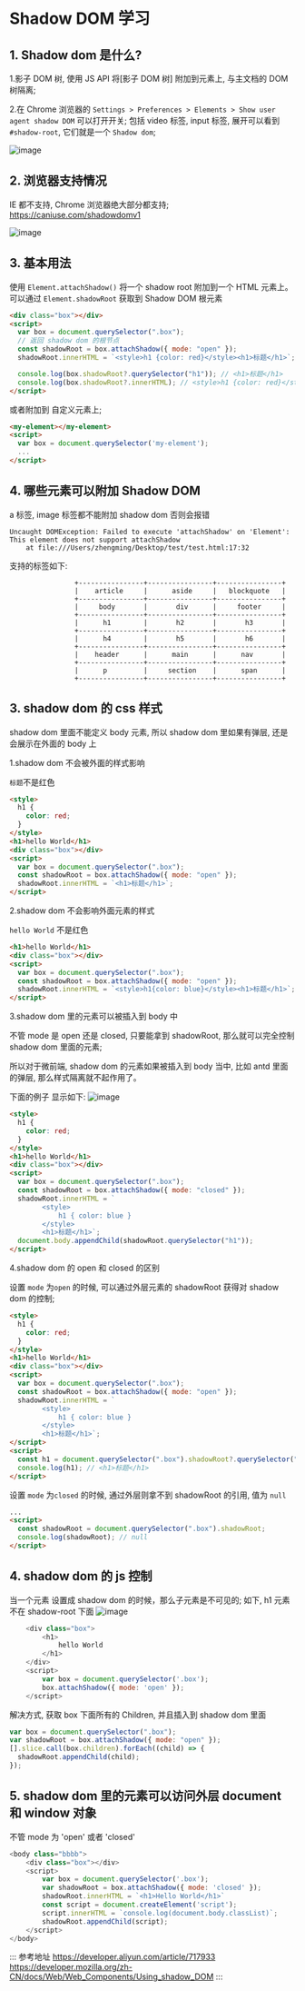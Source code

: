 # Shadow DOM 学习

## 1. Shadow dom 是什么?

1.影子 DOM 树, 使用 JS API 将[影子 DOM 树] 附加到元素上, 与主文档的 DOM 树隔离;

2.在 Chrome 浏览器的 `Settings > Preferences > Elements > Show user agent shadow DOM` 可以打开开关;
包括 video 标签, input 标签, 展开可以看到 `#shadow-root`, 它们就是一个 `Shadow dom`;

![image](https://user-images.githubusercontent.com/32337542/118634273-ecf82f00-b804-11eb-9a77-a80c38997b93.png)

## 2. 浏览器支持情况

IE 都不支持, Chrome 浏览器绝大部分都支持;
<https://caniuse.com/shadowdomv1>

![image](https://user-images.githubusercontent.com/32337542/118631699-588ccd00-b802-11eb-8fbc-ea20f57d6f0e.png)

## 3. 基本用法

使用 `Element.attachShadow()` 将一个 shadow root 附加到一个 HTML 元素上。
可以通过 `Element.shadowRoot` 获取到 Shadow DOM 根元素

```html
<div class="box"></div>
<script>
  var box = document.querySelector(".box");
  // 返回 shadow dom 的根节点
  const shadowRoot = box.attachShadow({ mode: "open" });
  shadowRoot.innerHTML = `<style>h1 {color: red}</style><h1>标题</h1>`;

  console.log(box.shadowRoot?.querySelector("h1")); // <h1>标题</h1>
  console.log(box.shadowRoot?.innerHTML); // <style>h1 {color: red}</style><h1>标题</h1>
</script>
```

或者附加到 自定义元素上;

```html
<my-element></my-element>
<script>
  var box = document.querySelector('my-element');
  ...
</script>
```

## 4. 哪些元素可以附加 Shadow DOM

a 标签, image 标签都不能附加 shadow dom
否则会报错

```
Uncaught DOMException: Failed to execute 'attachShadow' on 'Element': This element does not support attachShadow
    at file:///Users/zhengming/Desktop/test/test.html:17:32
```

支持的标签如下:

```
                +----------------+----------------+----------------+
                |    article     |      aside     |   blockquote   |
                +----------------+----------------+----------------+
                |     body       |       div      |     footer     |
                +----------------+----------------+----------------+
                |      h1        |       h2       |       h3       |
                +----------------+----------------+----------------+
                |      h4        |       h5       |       h6       |
                +----------------+----------------+----------------+
                |    header      |      main      |      nav       |
                +----------------+----------------+----------------+
                |      p         |     section    |      span      |
                +----------------+----------------+----------------+
```

## 3. shadow dom 的 css 样式

shadow dom 里面不能定义 body 元素, 所以 shadow dom 里如果有弹层, 还是会展示在外面的 body 上

1.shadow dom 不会被外面的样式影响

`标题`不是红色

```html
<style>
  h1 {
    color: red;
  }
</style>
<h1>hello World</h1>
<div class="box"></div>
<script>
  var box = document.querySelector(".box");
  const shadowRoot = box.attachShadow({ mode: "open" });
  shadowRoot.innerHTML = `<h1>标题</h1>`;
</script>
```

2.shadow dom 不会影响外面元素的样式

`hello World` 不是红色

```html
<h1>hello World</h1>
<div class="box"></div>
<script>
  var box = document.querySelector(".box");
  const shadowRoot = box.attachShadow({ mode: "open" });
  shadowRoot.innerHTML = `<style>h1{color: blue}</style><h1>标题</h1>`;
</script>
```

3.shadow dom 里的元素可以被插入到 body 中

不管 mode 是 open 还是 closed, 只要能拿到 shadowRoot, 那么就可以完全控制 shadow dom 里面的元素;

所以对于微前端, shadow dom 的元素如果被插入到 body 当中, 比如 antd 里面的弹层, 那么样式隔离就不起作用了。

下面的例子 显示如下:
![image](https://user-images.githubusercontent.com/32337542/118680173-14fd8780-b831-11eb-9421-76506e5cdffb.png)

```html
<style>
  h1 {
    color: red;
  }
</style>
<h1>hello World</h1>
<div class="box"></div>
<script>
  var box = document.querySelector(".box");
  const shadowRoot = box.attachShadow({ mode: "closed" });
  shadowRoot.innerHTML = `
        <style>
            h1 { color: blue }
        </style>
        <h1>标题</h1>`;
  document.body.appendChild(shadowRoot.querySelector("h1"));
</script>
```

4.shadow dom 的 open 和 closed 的区别

设置 `mode` 为`open` 的时候, 可以通过外层元素的 shadowRoot 获得对 shadow dom 的控制;

```html
<style>
  h1 {
    color: red;
  }
</style>
<h1>hello World</h1>
<div class="box"></div>
<script>
  var box = document.querySelector(".box");
  const shadowRoot = box.attachShadow({ mode: "open" });
  shadowRoot.innerHTML = `
        <style>
            h1 { color: blue }
        </style>
        <h1>标题</h1>`;
</script>
<script>
  const h1 = document.querySelector(".box").shadowRoot?.querySelector("h1");
  console.log(h1); // <h1>标题</h1>
</script>
```

设置 `mode` 为`closed` 的时候, 通过外层则拿不到 shadowRoot 的引用, 值为 `null`

```html
...
<script>
  const shadowRoot = document.querySelector(".box").shadowRoot;
  console.log(shadowRoot); // null
</script>
```

## 4. shadow dom 的 js 控制

当一个元素 设置成 shadow dom 的时候，那么子元素是不可见的;
如下, h1 元素不在 shadow-root 下面
![image](https://user-images.githubusercontent.com/32337542/118684902-33658200-b835-11eb-96e6-0f7a9e79bfa7.png)

```js
    <div class="box">
        <h1>
            hello World
        </h1>
    </div>
    <script>
        var box = document.querySelector('.box');
        box.attachShadow({ mode: 'open' });
    </script>
```

解决方式, 获取 box 下面所有的 Children, 并且插入到 shadow dom 里面

```js
var box = document.querySelector(".box");
var shadowRoot = box.attachShadow({ mode: "open" });
[].slice.call(box.children).forEach((child) => {
  shadowRoot.appendChild(child);
});
```

## 5. shadow dom 里的元素可以访问外层 document 和 window 对象

不管 mode 为 'open' 或者 'closed'

```js
<body class="bbbb">
    <div class="box"></div>
    <script>
        var box = document.querySelector('.box');
        var shadowRoot = box.attachShadow({ mode: 'closed' });
        shadowRoot.innerHTML = `<h1>Hello World</h1>`
        const script = document.createElement('script');
        script.innerHTML = `console.log(document.body.classList)`;
        shadowRoot.appendChild(script);
    </script>
</body>
```

::: 参考地址
<https://developer.aliyun.com/article/717933>
<https://developer.mozilla.org/zh-CN/docs/Web/Web_Components/Using_shadow_DOM>
:::
